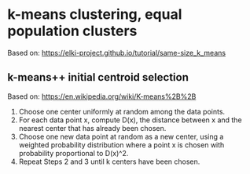 # k-means clustering, equal population clusters

Based on: https://elki-project.github.io/tutorial/same-size_k_means

## k-means++ initial centroid selection

Based on: https://en.wikipedia.org/wiki/K-means%2B%2B

1. Choose one center uniformly at random among the data points.
2. For each data point x, compute D(x), the distance between x and the nearest
center that has already been chosen.
3. Choose one new data point at random as a new center, using a weighted
probability distribution where a point x is chosen with probability proportional to D(x)^2.
4. Repeat Steps 2 and 3 until k centers have been chosen.
